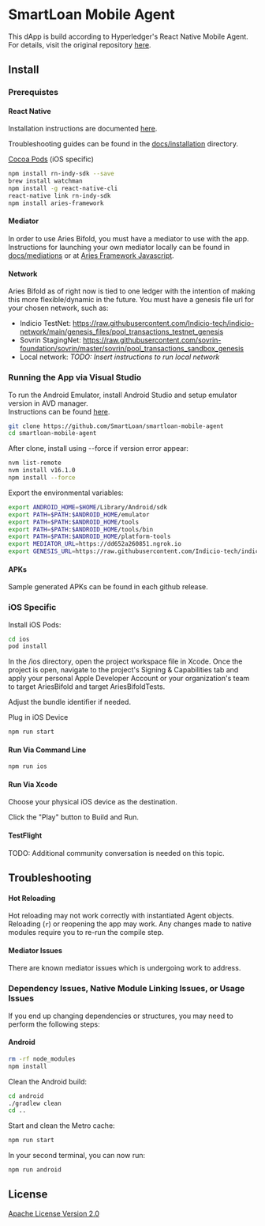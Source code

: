 # SmartLoan Mobile Agent
This dApp is build according to Hyperledger's React Native Mobile Agent.
For details, visit the original repository [here](https://github.com/hyperledger/aries-mobile-agent-react-native).

## Install

### Prerequistes

#### React Native

Installation instructions are documented [here](https://reactnative.dev/docs/environment-setup).

Troubleshooting guides can be found in the [docs/installation](./docs/INSTALLATION.md) directory.

[Cocoa Pods](https://cocoapods.org/) (iOS specific)

```sh
npm install rn-indy-sdk --save
brew install watchman
npm install -g react-native-cli
react-native link rn-indy-sdk
npm install aries-framework
```

#### Mediator

In order to use Aries Bifold, you must have a mediator to use with the app. Instructions for launching your own mediator locally can be found in [docs/mediations](./docs/MEDIATION.md) or at [Aries Framework Javascript](https://github.com/hyperledger/aries-framework-javascript#starting-mediator-agents).

#### Network

Aries Bifold as of right now is tied to one ledger with the intention of making this more flexible/dynamic in the future. You must have a genesis file url for your chosen network, such as:

- Indicio TestNet: https://raw.githubusercontent.com/Indicio-tech/indicio-network/main/genesis_files/pool_transactions_testnet_genesis
- Sovrin StagingNet: https://raw.githubusercontent.com/sovrin-foundation/sovrin/master/sovrin/pool_transactions_sandbox_genesis
- Local network: _TODO: Insert instructions to run local network_

### Running the App via Visual Studio

To run the Android Emulator, install Android Studio and setup emulator version in AVD manager.  
Instructions can be found [here](https://developer.android.com/studio/run/managing-avds).

```sh
git clone https://github.com/SmartLoan/smartloan-mobile-agent
cd smartloan-mobile-agent
```

After clone, install using --force if version error appear:

```sh
nvm list-remote
nvm install v16.1.0
npm install --force
```

Export the environmental variables:

```sh
export ANDROID_HOME=$HOME/Library/Android/sdk
export PATH=$PATH:$ANDROID_HOME/emulator
export PATH=$PATH:$ANDROID_HOME/tools
export PATH=$PATH:$ANDROID_HOME/tools/bin
export PATH=$PATH:$ANDROID_HOME/platform-tools
export MEDIATOR_URL=https://dd652a260851.ngrok.io
export GENESIS_URL=https://raw.githubusercontent.com/Indicio-tech/indicio-network/main/genesis_files/pool_transactions_testnet_genesis
```

#### APKs

Sample generated APKs can be found in each github release.

### iOS Specific

Install iOS Pods:

```sh
cd ios
pod install
```

In the /ios directory, open the project workspace file in Xcode.
Once the project is open, navigate to the project's Signing & Capabilities tab and apply your personal Apple Developer Account or your organization's team to target AriesBifold and target AriesBifoldTests.

Adjust the bundle identifier if needed.

Plug in iOS Device

```sh
npm run start
```

#### Run Via Command Line

```sh
npm run ios
```

#### Run Via Xcode

Choose your physical iOS device as the destination.

Click the "Play" button to Build and Run.

#### TestFlight

TODO: Additional community conversation is needed on this topic.

## Troubleshooting

#### Hot Reloading

Hot reloading may not work correctly with instantiated Agent objects. Reloading (`r`) or reopening the app may work. Any changes made to native modules require you to re-run the compile step.

#### Mediator Issues

There are known mediator issues which is undergoing work to address.

### Dependency Issues, Native Module Linking Issues, or Usage Issues

If you end up changing dependencies or structures, you may need to perform the following steps:

#### Android

```sh
rm -rf node_modules
npm install
```

Clean the Android build:

```sh
cd android
./gradlew clean
cd ..
```

Start and clean the Metro cache:

```sh
npm run start
```

In your second terminal, you can now run:

```sh
npm run android
```

## License

[Apache License Version 2.0](./LICENSE)
